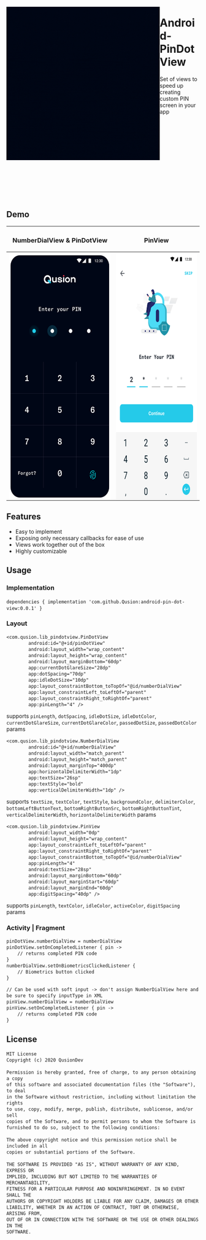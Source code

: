 <p>
<img align="left" width="400" height="400" src="demo.gif" alt="demo" />
<p><h1 align="left">Android-PinDotView</h1></p>
<p>Set of views to speed up creating custom PIN screen in your app </p>
</p>

</br></br></br></br></br></br></br></br></br></br></br></br>

## Demo
<table cellspacing="0" cellpadding="0" >
    <tr>
        <th width="700px" bgcolor="transparent"><h3> NumberDialView & PinDotView </h3></th>
        <th width="700px"><h3> PinView </h3></th>
    </tr>
    <tr>
        <th width="700px"><img src="screen-1.png" alt="screen-1" width="320" height="640" align="center" /></th>
        <th width="700px"><img src="screen-2.png" alt="screen-2" width="320" height="640" align="center" /></th>
    </tr>
</table>


## Features
- Easy to implement
- Exposing only necessary callbacks for ease of use
- Views work together out of the box
- Highly customizable

## Usage
### Implementation
`dependencies {
    implementation 'com.github.Qusion:android-pin-dot-view:0.0.1'
}`

### Layout
```
<com.qusion.lib_pindotview.PinDotView
        android:id="@+id/pinDotView"
        android:layout_width="wrap_content"
        android:layout_height="wrap_content"
        android:layout_marginBottom="60dp"
        app:currentDotGlareSize="28dp"
        app:dotSpacing="70dp"
        app:idleDotSize="10dp"
        app:layout_constraintBottom_toTopOf="@id/numberDialView"
        app:layout_constraintLeft_toLeftOf="parent"
        app:layout_constraintRight_toRightOf="parent"
        app:pinLength="4" />
```
supports `pinLength`, `dotSpacing`, `idleDotSize`, `idleDotColor`, `currentDotGlareSize`, `currentDotGlareColor`, `passedDotSize`, `passedDotColor` params
 
```
<com.qusion.lib_pindotview.NumberDialView
        android:id="@+id/numberDialView"
        android:layout_width="match_parent"
        android:layout_height="match_parent"
        android:layout_marginTop="400dp"
        app:horizontalDelimiterWidth="1dp"
        app:textSize="26sp"
        app:textStyle="bold"
        app:verticalDelimiterWidth="1dp" />
```
supports `textSize`, `textColor`, `textStyle`, `backgroundColor`, `delimiterColor`, `bottomLeftButtonText`, `bottomRightButtonSrc`, `bottomRightButtonTint`, `verticalDelimiterWidth`, `horizontalDelimiterWidth` params

``` 
<com.qusion.lib_pindotview.PinView
        android:layout_width="0dp"
        android:layout_height="wrap_content"
        app:layout_constraintLeft_toLeftOf="parent"
        app:layout_constraintRight_toRightOf="parent"
        app:layout_constraintBottom_toTopOf="@id/numberDialView"
        app:pinLength="4"
        android:textSize="28sp"
        android:layout_marginBottom="60dp"
        android:layout_marginStart="60dp"
        android:layout_marginEnd="60dp"
        app:digitSpacing="40dp" />
```
supports `pinLength`, `textColor`, `idleColor`, `activeColor`, `digitSpacing` params

### Activity | Fragment
```
pinDotView.numberDialView = numberDialView
pinDotView.setOnCompletedListener { pin ->
    // returns completed PIN code
}
numberDialView.setOnBiometricsClickedListener {
    // Biometrics button clicked
}
```

```
// Can be used with soft input -> don't assign NumberDialView here and be sure to specify inputType in XML
pinView.numberDialView = numberDialView
pinView.setOnCompletedListener { pin ->
    // returns completed PIN code
}
```

## License
```
MIT License
Copyright (c) 2020 QusionDev

Permission is hereby granted, free of charge, to any person obtaining a copy
of this software and associated documentation files (the "Software"), to deal
in the Software without restriction, including without limitation the rights
to use, copy, modify, merge, publish, distribute, sublicense, and/or sell
copies of the Software, and to permit persons to whom the Software is
furnished to do so, subject to the following conditions:

The above copyright notice and this permission notice shall be included in all
copies or substantial portions of the Software.

THE SOFTWARE IS PROVIDED "AS IS", WITHOUT WARRANTY OF ANY KIND, EXPRESS OR
IMPLIED, INCLUDING BUT NOT LIMITED TO THE WARRANTIES OF MERCHANTABILITY,
FITNESS FOR A PARTICULAR PURPOSE AND NONINFRINGEMENT. IN NO EVENT SHALL THE
AUTHORS OR COPYRIGHT HOLDERS BE LIABLE FOR ANY CLAIM, DAMAGES OR OTHER
LIABILITY, WHETHER IN AN ACTION OF CONTRACT, TORT OR OTHERWISE, ARISING FROM,
OUT OF OR IN CONNECTION WITH THE SOFTWARE OR THE USE OR OTHER DEALINGS IN THE
SOFTWARE.
```

        
